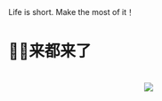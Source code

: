 Life is short.
Make the most of it！
# 🍓🍅来都来了
<h1 align="center"> <a href="https://sunguoqi.com/"> <img src="oad8023.github.io;祝您今天愉快!&center=true&size=27"> </a> </h1>
<a href="https://github.com/qdylfine/computer-vision-in-action">
